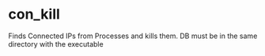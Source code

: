 # con_kill
Finds Connected IPs from Processes and kills them.
DB must be in the same directory with the executable
